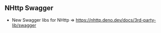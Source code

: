 ## NHttp Swagger

- New Swagger libs for NHttp => https://nhttp.deno.dev/docs/3rd-party-lib/swagger
